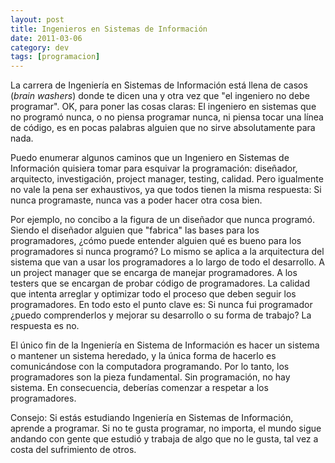 ```yaml
---
layout: post
title: Ingenieros en Sistemas de Información
date: 2011-03-06
category: dev
tags: [programacion]
---
```


La carrera de Ingeniería en Sistemas de Información está llena de
casos (*brain washers*) donde te dicen una y otra vez que "el
ingeniero no debe programar". OK, para poner las cosas claras: El
ingeniero en sistemas que no programó nunca, o no piensa programar
nunca, ni piensa tocar una línea de código, es en pocas palabras
alguien que no sirve absolutamente para nada.

Puedo enumerar algunos caminos que un Ingeniero en Sistemas de
Información quisiera tomar para esquivar la programación: diseñador,
arquitecto, investigación, project manager, testing, calidad. Pero
igualmente no vale la pena ser exhaustivos, ya que todos tienen la
misma respuesta: Si nunca programaste, nunca vas a poder hacer otra
cosa bien.

Por ejemplo, no concibo a la figura de un diseñador que nunca
programó. Siendo el diseñador alguien que "fabrica" las bases para los
programadores, ¿cómo puede entender alguien qué es bueno para los
programadores si nunca programó? Lo mismo se aplica a la arquitectura
del sistema que van a usar los programadores a lo largo de todo el
desarrollo. A un project manager que se encarga de manejar
programadores. A los testers que se encargan de probar código de
programadores. La calidad que intenta arreglar y optimizar todo el
proceso que deben seguir los programadores. En todo esto el punto
clave es: Si nunca fui programador ¿puedo comprenderlos y mejorar su
desarrollo o su forma de trabajo? La respuesta es no.

El único fin de la Ingeniería en Sistema de Información es hacer un
sistema o mantener un sistema heredado, y la única forma de hacerlo es
comunicándose con la computadora programando. Por lo tanto, los
programadores son la pieza fundamental. Sin programación, no hay
sistema. En consecuencia, deberías comenzar a respetar a los
programadores.

Consejo: Si estás estudiando Ingeniería en Sistemas de Información,
aprende a programar. Si no te gusta programar, no importa, el mundo
sigue andando con gente que estudió y trabaja de algo que no le gusta,
tal vez a costa del sufrimiento de otros.
